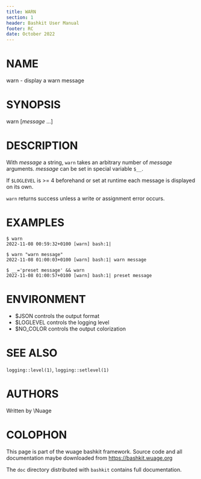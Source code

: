```yaml
---
title: WARN
section: 1
header: Bashkit User Manual
footer: RC
date: October 2022
---
```


# NAME

warn - display a warn message

# SYNOPSIS

warn [*message* ...]

# DESCRIPTION

With *message* a string, `warn` takes an arbitrary number of *message*
arguments.
*message* can be set in special variable `$__`.

If `$LOGLEVEL` is >= 4 beforehand or set at runtime each message
is displayed on its own.

`warn` returns success unless a write or assignment error occurs.

# EXAMPLES

    $ warn
    2022-11-08 00:59:32+0100 [warn] bash:1|

    $ warn "warn message"
    2022-11-08 01:00:03+0100 [warn] bash:1| warn message

    $ __='preset message' && warn
    2022-11-08 01:00:57+0100 [warn] bash:1| preset message

# ENVIRONMENT

- $JSON controls the output format
- $LOGLEVEL controls the logging level
- $NO_COLOR controls the output colorization

# SEE ALSO

`logging::level(1)`, `logging::setlevel(1)`

# AUTHORS
Written by \\Nuage

# COLOPHON
This page is part of the wuage bashkit framework. Source code and all
documentation maybe downloaded from <https://bashkit.wuage.org>

The `doc` directory distributed with `bashkit` contains full documentation.
